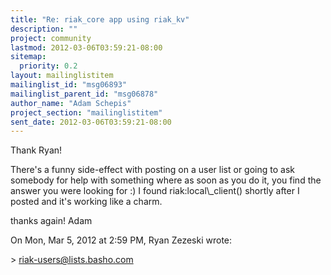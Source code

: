 ```yaml
---
title: "Re: riak_core app using riak_kv"
description: ""
project: community
lastmod: 2012-03-06T03:59:21-08:00
sitemap:
  priority: 0.2
layout: mailinglistitem
mailinglist_id: "msg06893"
mailinglist_parent_id: "msg06878"
author_name: "Adam Schepis"
project_section: "mailinglistitem"
sent_date: 2012-03-06T03:59:21-08:00
---
```



Thank Ryan!

There's a funny side-effect with posting on a user list or going to ask
somebody for help with something where as soon as you do it, you find the
answer you were looking for :) I found riak:local\\_client() shortly after I
posted and it's working like a charm.

thanks again!
Adam

On Mon, Mar 5, 2012 at 2:59 PM, Ryan Zezeski  wrote:

&gt; riak-users@lists.basho.com
